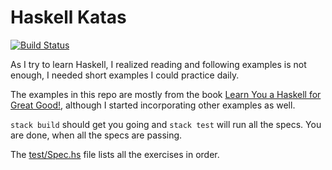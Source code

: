 # Haskell Katas

[![Build Status](https://travis-ci.org/adomokos/haskell-katas.svg)](http://travis-ci.org/adomokos/haskell-katas)

As I try to learn Haskell, I realized reading and following examples is not enough, I needed short examples I could practice daily.

The examples in this repo are mostly from the book [Learn You a Haskell for Great Good!](http://learnyouahaskell.com/), although I started incorporating other examples as well.

`stack build` should get you going and `stack test` will run all the specs. You are done, when all the specs are passing.

The [test/Spec.hs](test/Spec.hs) file lists all the exercises in order.
